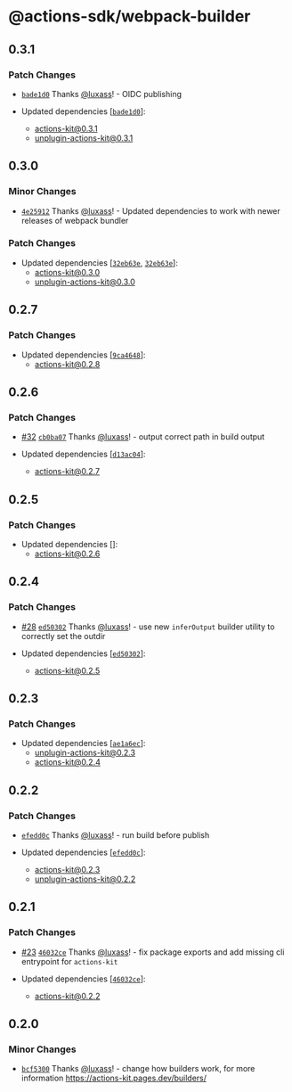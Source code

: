 # @actions-sdk/webpack-builder

## 0.3.1

### Patch Changes

- [`bade1d0`](https://github.com/luxass/actions-kit/commit/bade1d00ac41fe6e21db65d223b4485662e8c1c2) Thanks [@luxass](https://github.com/luxass)! - OIDC publishing

- Updated dependencies [[`bade1d0`](https://github.com/luxass/actions-kit/commit/bade1d00ac41fe6e21db65d223b4485662e8c1c2)]:
  - actions-kit@0.3.1
  - unplugin-actions-kit@0.3.1

## 0.3.0

### Minor Changes

- [`4e25912`](https://github.com/luxass/actions-kit/commit/4e2591263cc5bf37f4602b0e93a7d55ad2bafd69) Thanks [@luxass](https://github.com/luxass)! - Updated dependencies to work with newer releases of webpack bundler

### Patch Changes

- Updated dependencies [[`32eb63e`](https://github.com/luxass/actions-kit/commit/32eb63efa29b80f4f08a4b99d6f67625fa5d17f7), [`32eb63e`](https://github.com/luxass/actions-kit/commit/32eb63efa29b80f4f08a4b99d6f67625fa5d17f7)]:
  - actions-kit@0.3.0
  - unplugin-actions-kit@0.3.0

## 0.2.7

### Patch Changes

- Updated dependencies [[`9ca4648`](https://github.com/luxass/actions-kit/commit/9ca4648bfb02d0a576e21bfb5b6f9e73bf613563)]:
  - actions-kit@0.2.8

## 0.2.6

### Patch Changes

- [#32](https://github.com/luxass/actions-kit/pull/32) [`cb0ba07`](https://github.com/luxass/actions-kit/commit/cb0ba0748e6aaf27049c152c8f7d562a0c01f54e) Thanks [@luxass](https://github.com/luxass)! - output correct path in build output

- Updated dependencies [[`d13ac04`](https://github.com/luxass/actions-kit/commit/d13ac043b044c46fea1f9e4d5c56ddb8543a8ed6)]:
  - actions-kit@0.2.7

## 0.2.5

### Patch Changes

- Updated dependencies []:
  - actions-kit@0.2.6

## 0.2.4

### Patch Changes

- [#28](https://github.com/luxass/actions-kit/pull/28) [`ed50302`](https://github.com/luxass/actions-kit/commit/ed503020a2181f1fe2e5bc26aae50e2adc8e411e) Thanks [@luxass](https://github.com/luxass)! - use new `inferOutput` builder utility to correctly set the outdir

- Updated dependencies [[`ed50302`](https://github.com/luxass/actions-kit/commit/ed503020a2181f1fe2e5bc26aae50e2adc8e411e)]:
  - actions-kit@0.2.5

## 0.2.3

### Patch Changes

- Updated dependencies [[`ae1a6ec`](https://github.com/luxass/actions-kit/commit/ae1a6ec04ad71f0adda06439877d65182719ba9a)]:
  - unplugin-actions-kit@0.2.3
  - actions-kit@0.2.4

## 0.2.2

### Patch Changes

- [`efedd0c`](https://github.com/luxass/actions-kit/commit/efedd0cf1448c1d480cddde2ef43a3939b325be6) Thanks [@luxass](https://github.com/luxass)! - run build before publish

- Updated dependencies [[`efedd0c`](https://github.com/luxass/actions-kit/commit/efedd0cf1448c1d480cddde2ef43a3939b325be6)]:
  - actions-kit@0.2.3
  - unplugin-actions-kit@0.2.2

## 0.2.1

### Patch Changes

- [#23](https://github.com/luxass/actions-kit/pull/23) [`46032ce`](https://github.com/luxass/actions-kit/commit/46032ce171655d8a2eb7277238664aa386485b3b) Thanks [@luxass](https://github.com/luxass)! - fix package exports and add missing cli entrypoint for `actions-kit`

- Updated dependencies [[`46032ce`](https://github.com/luxass/actions-kit/commit/46032ce171655d8a2eb7277238664aa386485b3b)]:
  - actions-kit@0.2.2

## 0.2.0

### Minor Changes

- [`bcf5300`](https://github.com/luxass/actions-kit/commit/bcf53008a191840aee634e040f4d9c53cfbf2a8b) Thanks [@luxass](https://github.com/luxass)! - change how builders work, for more information https://actions-kit.pages.dev/builders/
